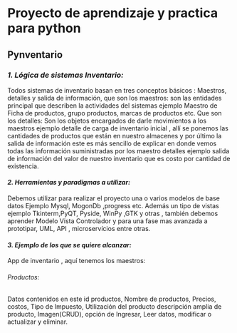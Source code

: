 # **Proyecto de aprendizaje y practica para python**

## **Pynventario**

### *1. Lógica de sistemas Inventario:*
Todos sistemas de inventario basan en tres conceptos
básicos : Maestros, detalles y salida de información, que son los maestros: son las
entidades principal que describen la actividades del sistemas ejemplo Maestro de Ficha
de productos, grupo productos, marcas de productos etc. Que son los detalles: Son los
objetos encargados de darle movimientos a los maestros ejemplo detalle de carga de
inventario inicial , allí se ponemos las cantidades de productos que están en nuestro
almacenes y por último la salida de información este es más sencillo de explicar en donde
vemos todas las información suministradas por los maestro detalles ejemplo salida de
información del valor de nuestro inventario que es costo por cantidad de existencia.

#### *2. Herramientas y paradigmas a utilizar:*
Debemos utilizar para realizar el proyecto una o
varios modelos de base datos Ejemplo Mysql, MogonDb ,progress etc. Además un tipo de
vistas ejemplo Tkinterm,PyQT, Pyside, WinPy ,GTK y otras , también debemos aprender
Modelo Vista Controlador y para una fase mas avanzada a prototipar, UML, API ,
microservícios entre otras.

#### *3. Ejemplo de los que se quiere alcanzar:*
App de inventario , aquí tenemos los maestros:

###### *Productos:*
Datos contenidos en este id productos, Nombre de productos, Precios, costos, Tipo de
Impuesto, Utilización del producto descripción amplia de producto, Imagen(CRUD), opción de
Ingresar, Leer datos, modificar o actualizar y eliminar.
